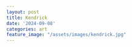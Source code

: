 ```yaml
---
layout: post
title: Kendrick
date: '2024-09-08'
categories: art
feature_image: "/assets/images/kendrick.jpg"
---
```

